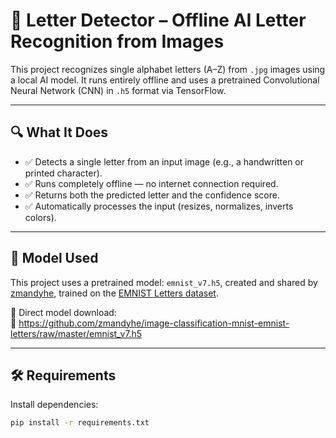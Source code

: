 # 🧠 Letter Detector – Offline AI Letter Recognition from Images

This project recognizes single alphabet letters (A–Z) from `.jpg` images using a local AI model. It runs entirely offline and uses a pretrained Convolutional Neural Network (CNN) in `.h5` format via TensorFlow.

---

## 🔍 What It Does

- ✅ Detects a single letter from an input image (e.g., a handwritten or printed character).
- ✅ Runs completely offline — no internet connection required.
- ✅ Returns both the predicted letter and the confidence score.
- ✅ Automatically processes the input (resizes, normalizes, inverts colors).

---

## 🤖 Model Used

This project uses a pretrained model: `emnist_v7.h5`, created and shared by [zmandyhe](https://github.com/zmandyhe/image-classification-mnist-emnist-letters), trained on the [EMNIST Letters dataset](https://www.nist.gov/itl/products-and-services/emnist-dataset).

📁 Direct model download:  
🔗 https://github.com/zmandyhe/image-classification-mnist-emnist-letters/raw/master/emnist_v7.h5

---

## 🛠 Requirements

Install dependencies:

```bash
pip install -r requirements.txt
